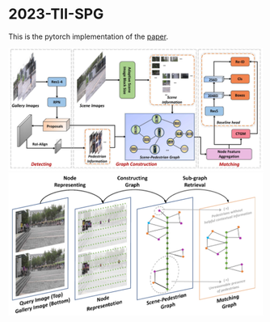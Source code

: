 # 2023-TII-SPG
This is the pytorch implementation of the [paper](https://ieeexplore.ieee.org/abstract/document/10214025/).

<img src="https://github.com/Vill-Lab/2023-TII-SPG/blob/main/imgs/SPG_framework.png" width="727">

<img src="https://github.com/Vill-Lab/2023-TII-SPG/blob/main/imgs/SPG_schematic_diagram.png" width="727">

